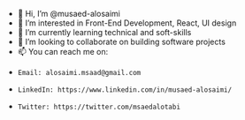 - 👋 Hi, I’m @musaed-alosaimi
- 👀 I’m interested in Front-End Development, React, UI design
- 🌱 I’m currently learning technical and soft-skills
- 💞️ I’m looking to collaborate on building software projects
- 📫 You can reach me on:
-     Email: alosaimi.msaad@gmail.com
-     LinkedIn: https://www.linkedin.com/in/musaed-alosaimi/
-     Twitter: https://twitter.com/msaedalotabi

<!---
musaed-alosaimi/musaed-alosaimi is a ✨ special ✨ repository because its `README.md` (this file) appears on your GitHub profile.
You can click the Preview link to take a look at your changes.
--->

